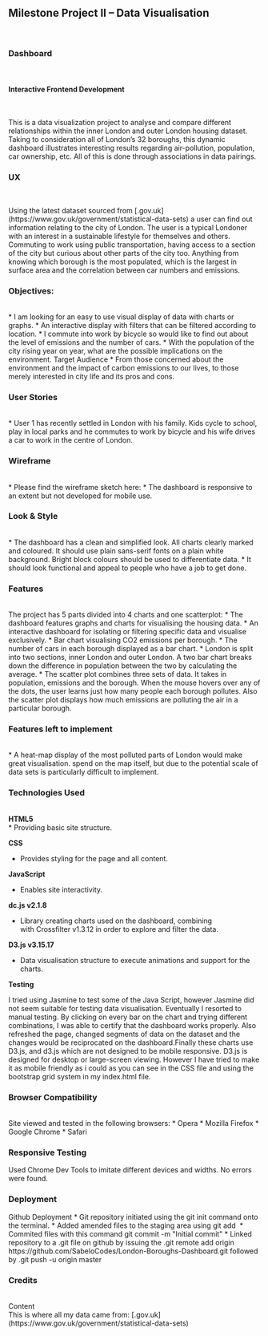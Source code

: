 <h2>Milestone Project II – Data Visualisation</h2><br>
<h3>Dashboard</h3><br>
<h4>Interactive Frontend Development</h4><br>

<p>This is a data visualization project to analyse and compare different relationships within 
the inner London and outer London housing dataset. Taking to consideration all of London’s 32 boroughs, 
this dynamic dashboard illustrates interesting results regarding air-pollution, population, car ownership, 
etc. All of this is done through associations in data pairings.</p>

<h3>UX</h3><br>
<p>Using the latest dataset sourced from [.gov.uk](https://www.gov.uk/government/statistical-data-sets) a user can 
find out information relating to the city of London. The user is a typical Londoner with an interest in a 
sustainable lifestyle for themselves and others. Commuting to work using public transportation, having access 
to a section of the city but curious about other parts of the city too. Anything from knowing which borough is 
the most populated, which is the largest in surface area and the correlation between car numbers and emissions.</p>

<h3>Objectives:</h3><br>
* I am looking for an easy to use visual display of data with charts or graphs.
* An interactive display with filters that can be filtered according to location. 
* I commute into work by bicycle so would like to find out about the level of emissions and the number of cars.
* With the population of the city rising year on year, what are the possible implications on the environment. 
Target Audience
* From those concerned about the environment and the impact of carbon emissions to our lives, to those merely 
interested in city life and its pros and cons.

<h3>User Stories</h3><br>
* User 1 has recently settled in London with his family. Kids cycle to school, play in local parks and he commutes 
to work by bicycle and his wife drives a car to work in the centre of London.  


<h3>Wireframe</h3><br>
* Please find the wireframe sketch here: 
* The dashboard is responsive to an extent but not developed for mobile use. 

<h3>Look & Style</h3><br>
* The dashboard has a clean and simplified look. All charts clearly marked and coloured. It should use plain sans-serif 
fonts on a plain white background. Bright block colours should be used to differentiate data.
* It should look functional and appeal to people who have a job to get done.

<h3>Features</h3><br>
The project has 5 parts divided into 4 charts and one scatterplot:
* The dashboard features graphs and charts for visualising the housing data.
* An interactive dashboard for isolating or filtering specific data and visualise exclusively. 
* Bar chart visualising CO2 emissions per borough.
* The number of cars in each borough displayed as a bar chart.
* London is split into two sections, inner London and outer London. A two bar chart breaks down the difference in 
population between the two by calculating the average.
* The scatter plot combines three sets of data. It takes in population, emissions and the borough. When the mouse 
hovers over any of the dots, the user learns just how many people each borough pollutes. Also the scatter plot displays 
how much emissions are polluting the air in a particular borough. 

<h3>Features left to implement</h3><br>
* A heat-map display of the most polluted parts of London would make great visualisation. spend on the map itself, but due to the potential scale of data sets is particularly difficult to implement.

<h3>Technologies Used</h3><br>
<b>HTML5</b><br>
* Providing basic site structure.

<b>CSS</b><br>
* Provides styling for the page and all content.

<b>JavaScript</b><br>
* Enables site interactivity.

<b>dc.js v2.1.8</b><br>
* Library creating charts used on the dashboard, combining with Crossfilter v1.3.12 in order to explore and filter the data.

<b>D3.js v3.15.17</b><br>
* Data visualisation structure to execute animations and support for the charts.

<b>Testing</b><br>
<p>I tried using Jasmine to test some of the Java Script, however Jasmine did not seem suitable for testing data visualisation. 
Eventually I resorted to manual testing. By clicking on every bar on the chart and trying different combinations, 
I was able to certify that the dashboard works properly. Also refreshed the page, changed segments of data on the dataset 
and the changes would be reciprocated on the dashboard.Finally these charts use D3.js, and d3.js which are not designed to 
be mobile responsive. D3.js is designed for desktop or large-screen viewing. However I have tried to make it as mobile 
friendly as i could as you can see in the CSS file and using the bootstrap grid system in my index.html file.</p>

<h3>Browser Compatibility</h3><br>
Site viewed and tested in the following browsers:
* Opera
* Mozilla Firefox
* Google Chrome
* Safari

<h3>Responsive Testing</h3>
Used Chrome Dev Tools to imitate different devices and widths. No errors were found.

<h3>Deployment</h3>
Github Deployment
* Git repository initiated using the git init command onto the terminal.
* Added amended files to the staging area using git add 
* Commited files with this command git commit -m "Initial commit"
* Linked repository to a .git file on github by issuing the 
.git remote add origin https://github.com/SabeloCodes/London-Boroughs-Dashboard.git 
followed by .git push -u origin master

<h3>Credits</h3><br>
Content<br>
This is where all my data came from: [.gov.uk](https://www.gov.uk/government/statistical-data-sets) 


